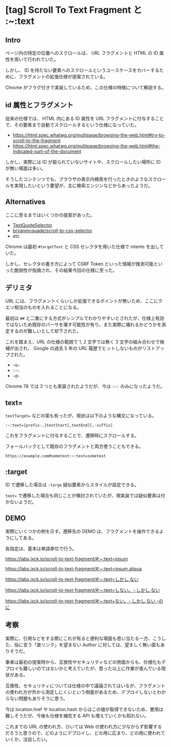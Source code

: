 # [tag] Scroll To Text Fragment と :~:text

## Intro

ページ内の特定の位置へのスクロールは、 URL フラグメントと HTML の ID 属性を用いて行われていた。

しかし、 ID を持たない要素へのスクロールというユースケースをカバーするために、フラグメントの拡張仕様が提案されている。

Chrome がフラグ付きで実装しているため、この仕様の特徴について解説する。


## id 属性とフラグメント

従来の仕様では、 HTML 内にある ID 属性を URL フラグメントに付与することで、その要素まで自動でスクロールするという仕様になっていた。

- <https://html.spec.whatwg.org/multipage/browsing-the-web.html#try-to-scroll-to-the-fragment>
- <https://html.spec.whatwg.org/multipage/browsing-the-web.html#the-indicated-part-of-the-document>

しかし、実際には ID が振られていないサイトや、スクロールしたい場所に ID が無い場面は多い。

そうしたコンテンツでも、ブラウザの表示内検索を行ったときのようなスクロールを実現したいという要望が、主に検索エンジンなどからあったようだ。


## Alternatives

ここに至るまではいくつかの提案があった。

- [TextQuoteSelector](https://www.w3.org/TR/annotation-model/#text-quote-selector)
- [bryanmcquade/scroll-to-css-selector](https://github.com/bryanmcquade/scroll-to-css-selector)
- etc

Chrome は最初 `#targetText` と CSS セレクタを用いた仕様で intents を出していた。

しかし、セレクタの書き方によって CSRF Token といった情報が推測可能といった脆弱性が指摘され、その結果今回の仕様に至った。


## デリミタ

URL には、フラグメントくらいしか拡張できるポイントが無いため、ここにクエリ相当のものを入れることになる。

最初は `##` と二重にする方式がシンプルでわかりやすいとされたが、仕様上有効ではないため既存のパーサを壊す可能性が有り、また実際に壊れるかどうかを測定するのが難しいとして却下された。

これを踏まえ、URL の仕様の範囲で 1, 2 文字では無く 3 文字の組み合わせで候補が出され、 Google の過去 5 年の URL 履歴でヒットしないものがリストアップされた。

- `~&~`
- `:~:`
- `~@~`

Chrome 78 では 3 つとも実装されたようだが、今は `:~:` のみになったようだ。


## text=

`textTarget=` などの案も有ったが、現状は以下のような構文になっている。


```text
:~:text=[prefix-,]textStart[,textEnd][,-suffix]
```

これをフラグメントに付与することで、遷移時にスクロールする。

フォールバックとして既存のフラグメントと両方使うこともできる。


```url
https://example.com#sometext:~:text=sometext
```


## :target

ID で遷移した場合は `:targe` 疑似要素からスタイルが設定できる。

`text=` で遷移した場合も同じことが検討されていたが、現実装では疑似要素は付かないようだ。


## DEMO

実際にいくつかの例を示す。遷移先の DEMO は、フラグメントを操作できるようにしてある。

各指定は、基本は単語単位で行う。

<https://labs.jxck.io/scroll-to-text-fragment/#:~:text=ipsum>

<https://labs.jxck.io/scroll-to-text-fragment/#:~:text=ipsum,aliqua>

<https://labs.jxck.io/scroll-to-text-fragment/#:~:text=しかし,ない>

<https://labs.jxck.io/scroll-to-text-fragment/#:~:text=しない。-,しかし,ない>

<https://labs.jxck.io/scroll-to-text-fragment/#:~:text=ない。-,しかし,ない,-のに>


## 考察

実際に、引用などをする際にこれが有ると便利な場面も思い当たる一方、こうした、俗に言う「直リンク」を望まない Author に対しては、望ましく無い面もありそうだ。

筆者は最初の提案時から、互換性やセキュリティなどの側面からも、仕様化もデプロイも難しいのではないかと考えていたが、思った以上に作業が進んでいる現状がある。

互換性、セキュリティについては仕様の中で議論されてはいるが、フラグメントの使われ方が外から測定しにくいという側面があるため、デプロイしないとわからない問題もありそうに思う。

今は location.href や location.hash からはこの値が取得できないため、悪用は難しそうだが、今後も仕様を補完する API も増えていくかも知れない。

これまでの URL の使われ方、ひいては Web の使われ方に少なからず影響するだろうと思うので、どのようにデプロイし、どの用に広まり、どの用に使われていくか、注目したい。
